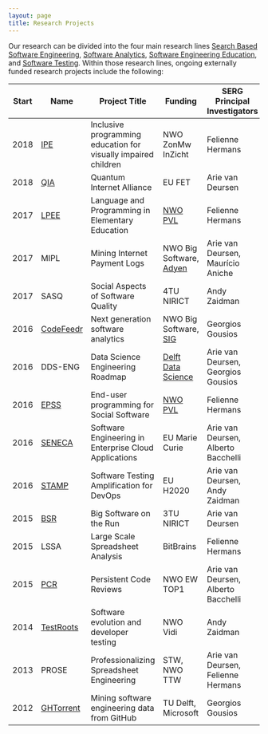 ```yaml
---
layout: page
title: Research Projects
---
```


Our research can be divided into the four main research lines
[Search Based Software Engineering](sbse.html),
[Software Analytics](softanalytics.html),
[Software Engineering Education](softedu.html), and
[Software Testing](softtesting.html).
Within those research lines, ongoing externally funded research projects include the following:

Start | Name | Project Title | Funding | SERG Principal Investigators
------|------|---------------|---------|------------------------
2018  | [IPE](http://www.felienne.com/archives/6004) | Inclusive programming education for visually impaired children | NWO ZonMw InZicht | Felienne Hermans
2018  | [QIA](http://quantum-internet.team/)  | Quantum Internet Alliance | EU FET | Arie van Deursen
2017  | [LPEE](https://www.nwo.nl/onderzoek-en-resultaten/programmas/promotiebeurs+voor+leraren/toekenningen+2017-2) | Language and Programming in Elementary Education | [NWO PVL](https://www.nwo.nl/onderzoek-en-resultaten/programmas/promotiebeurs+voor+leraren) | Felienne Hermans
2017  | MIPL | Mining Internet Payment Logs | NWO Big Software, [Adyen](https://www.adyen.com) | Arie van Deursen, Maurício Aniche
2017  | SASQ | Social Aspects of Software Quality | 4TU NIRICT | Andy Zaidman
2016  | [CodeFeedr](https://codefeedr.github.io) | Next generation software analytics | NWO Big Software, [SIG](https://www.sig.eu/) | Georgios Gousios
2016  | DDS-ENG | Data Science Engineering Roadmap | [Delft Data Science](https://www.tudelft.nl/en/eemcs/cooperation/delft-data-science/) | Arie van Deursen, Georgios Gousios
2016  | [EPSS](https://www.nwo.nl/onderzoek-en-resultaten/programmas/promotiebeurs+voor+leraren/toekenningen+2016-1) | End-user programming for Social Software | [NWO PVL](https://www.nwo.nl/onderzoek-en-resultaten/programmas/promotiebeurs+voor+leraren) | Felienne Hermans
2016  | [SENECA](https://senecaproject.github.io) | Software Engineering in Enterprise Cloud Applications | EU Marie Curie | Arie van Deursen, Alberto Bacchelli
2016  | [STAMP](https://www.stamp-project.eu) | Software Testing Amplification for DevOps | EU H2020 | Arie van Deursen, Andy Zaidman
2015  | [BSR](http://www.3tu-bsr.nl) | Big Software on the Run | 3TU NIRICT| Arie van Deursen
2015  | LSSA | Large Scale Spreadsheet Analysis | BitBrains | Felienne Hermans
2015  | [PCR](https://avandeursen.com/2015/09/21/phdpostdoc-vacancies-in-persistent-code-reviews-2/) | Persistent Code Reviews | NWO EW TOP1 | Arie van Deursen, Alberto Bacchelli
2014  | [TestRoots](https://testroots.org/) | Software evolution and developer testing | NWO Vidi | Andy Zaidman
2013  | PROSE | Professionalizing Spreadsheet Engineering | STW, NWO TTW | Arie van Deursen, Felienne Hermans
2012  | [GHTorrent](https://ghtorrent.org) | Mining software engineering data from GitHub | TU Delft, Microsoft | Georgios Gousios

<!--
### Past research projects
-->
